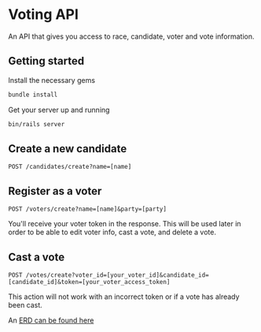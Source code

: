 # Voting API

An API that gives you access to race, candidate, voter and vote information.

## Getting started

Install the necessary gems
```bash
bundle install
```

Get your server up and running
```bash
bin/rails server
```

## Create a new candidate
```
POST /candidates/create?name=[name]
```

## Register as a voter
```
POST /voters/create?name=[name]&party=[party]
```
You'll receive your voter token in the response. This will be used later in order to be able to edit voter info, cast a vote, and delete a vote.

## Cast a vote
```
POST /votes/create?voter_id=[your_voter_id]&candidate_id=[candidate_id]&token=[your_voter_access_token]
```
This action will not work with an incorrect token or if a vote has already been cast.

An [ERD can be found here](https://www.lucidchart.com/invitations/accept/1928e8f8-8d9c-405d-859f-80c143101f86)
